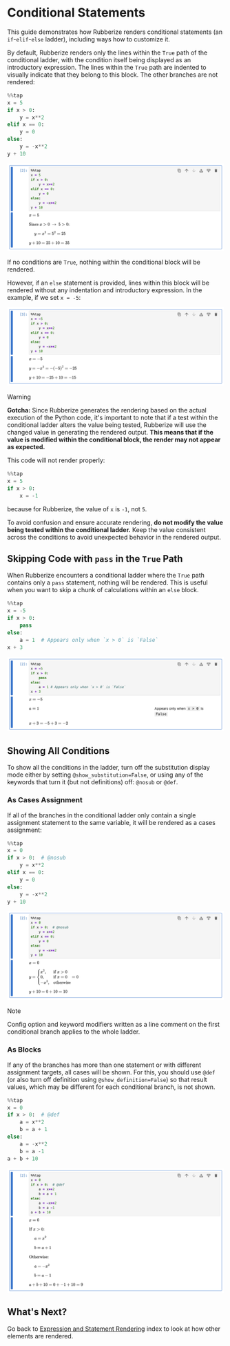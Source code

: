 # Conditional Statements

This guide demonstrates how Rubberize renders conditional statements (an `if`-`elif`-`else` ladder), including ways how to customize it.

By default, Rubberize renders only the lines within the `True` path of the conditional ladder, with the condition itself being displayed as an introductory expression. The lines within the `True` path are indented to visually indicate that they belong to this block. The other branches are not rendered:

```python
%%tap
x = 5
if x > 0:
    y = x**2
elif x == 0:
    y = 0
else:
    y = -x**2
y + 10
```

<picture>
    <source media="(prefers-color-scheme: dark)" srcset="../assets/rendering/conditionals/conditional_dark.png">
    <source media="(prefers-color-scheme: light)" srcset="../assets/rendering/conditionals/conditional.png">
    <img alt="Screenshot of conditional ladder in Rubberize" src="../assets/rendering/conditionals/conditional.png">
</picture>

If no conditions are `True`, nothing within the conditional block will be rendered.

However, if an `else` statement is provided, lines within this block will be rendered without any indentation and introductory expression. In the example, if we set `x = -5`:

<picture>
    <source media="(prefers-color-scheme: dark)" srcset="../assets/rendering/conditionals/conditional_else_dark.png">
    <source media="(prefers-color-scheme: light)" srcset="../assets/rendering/conditionals/conditional_else.png">
    <img alt="Screenshot of conditional else block in Rubberize" src="../assets/rendering/conditionals/conditional_else.png">
</picture>

> [!WARNING]
> **Gotcha:** Since Rubberize generates the rendering based on the actual execution of the Python code, it's important to note that if a test within the conditional ladder alters the value being tested, Rubberize will use the changed value in generating the rendered output. **This means that if the value is modified within the conditional block, the render may not appear as expected.**
>
> This code will not render properly:
> ```python
> %%tap
> x = 5
> if x > 0:
>     x = -1
> ```
> because for Rubberize, the value of `x` is `-1`, not `5`.
>
> To avoid confusion and ensure accurate rendering, **do not modify the value being tested within the conditional ladder.** Keep the value consistent across the conditions to avoid unexpected behavior in the rendered output.

## Skipping Code with `pass` in the `True` Path

When Rubberize encounters a conditional ladder where the `True` path contains only a `pass` statement, nothing will be rendered. This is useful when you want to skip a chunk of calculations within an `else` block.

```python
%%tap
x = -5
if x > 0:
    pass
else:
    a = 1  # Appears only when `x > 0` is `False`
x + 3
```

<picture>
    <source media="(prefers-color-scheme: dark)" srcset="../assets/rendering/conditionals/conditional_pass_dark.png">
    <source media="(prefers-color-scheme: light)" srcset="../assets/rendering/conditionals/conditional_pass.png">
    <img alt="Screenshot of conditional pass block in Rubberize" src="../assets/rendering/conditionals/conditional_pass.png">
</picture>

## Showing All Conditions

To show all the conditions in the ladder, turn off the substitution display mode either by setting `@show_substitution=False`, or using any of the keywords that turn it (but not definitions) off: `@nosub` or `@def`.

### As Cases Assignment

If all of the branches in the conditional ladder only contain a single assignment statement to the same variable, it will be rendered as a cases assignment:

```python
%%tap
x = 0
if x > 0:  # @nosub
    y = x**2
elif x == 0:
    y = 0
else:
    y = -x**2
y + 10
```

<picture>
    <source media="(prefers-color-scheme: dark)" srcset="../assets/rendering/conditionals/cases_dark.png">
    <source media="(prefers-color-scheme: light)" srcset="../assets/rendering/conditionals/cases.png">
    <img alt="Screenshot of conditional cases in Rubberize" src="../assets/rendering/conditionals/cases.png">
</picture>

> [!NOTE]
> Config option and keyword modifiers written as a line comment on the first conditional branch applies to the whole ladder.

### As Blocks

If any of the branches has more than one statement or with different assignment targets, all cases will be shown. For this, you should use `@def` (or also turn off definition using `@show_definition=False`) so that result values, which may be different for each conditional branch, is not shown.

```python
%%tap
x = 0
if x > 0:  # @def
    a = x**2
    b = a + 1
else:
    a = -x**2
    b = a -1
a + b + 10
```

<picture>
    <source media="(prefers-color-scheme: dark)" srcset="../assets/rendering/conditionals/all_conditions_dark.png">
    <source media="(prefers-color-scheme: light)" srcset="../assets/rendering/conditionals/all_conditions.png">
    <img alt="Screenshot of conditional showing all conditions in Rubberize" src="../assets/rendering/conditionals/all_conditions.png">
</picture>

## What's Next?

Go back to [Expression and Statement Rendering](index.md) index to look at how other elements are rendered.